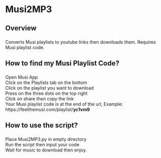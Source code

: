 <h1 align="left">Musi2MP3</h1>
<h2 align="left">Overview</h1>

###

<p align="left">Converts Musi playlists to youtube links then downloads them. Requires Musi playlist code.</p>

###

<h2 align="left">How to find my Musi Playlist Code?</h2>

###

<p align="left">Open Musi App<br>Click on the Playlists tab on the bottom<br>Click on the playlist you want to download<br>Press on the three dots on the top right<br>Click on share then copy the link<br>Your Musi playlist code is at the end of the url, Example: https://feelthemusi.com/playlist/<b>yc1vm9</b></p>

###

<h2 align="left">How to use the script?</h2>

###

<p align="left">Place Musi2MP3.py in empty directory<br>Run the script then input your code<br>Wait for music to download then enjoy.</p>


